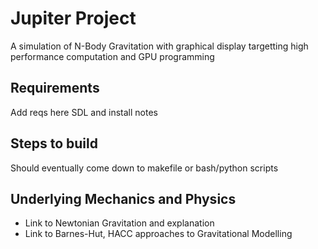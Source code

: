 # Jupiter Project

A simulation of N-Body Gravitation with graphical display targetting high performance computation and GPU programming

## Requirements

Add reqs here
SDL and install notes

## Steps to build

Should eventually come down to makefile or bash/python scripts

## Underlying Mechanics and Physics

- Link to Newtonian Gravitation and explanation
- Link to Barnes-Hut, HACC approaches to Gravitational Modelling